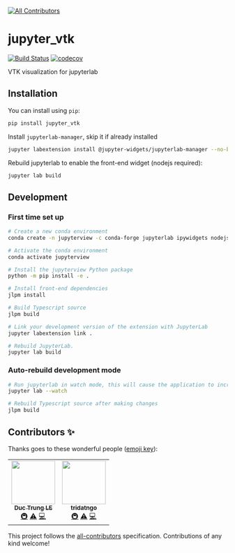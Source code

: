 
<!-- ALL-CONTRIBUTORS-BADGE:START - Do not remove or modify this section -->
[![All Contributors](https://img.shields.io/badge/all_contributors-2-orange.svg?style=flat-square)](#contributors-)
<!-- ALL-CONTRIBUTORS-BADGE:END -->
# jupyter_vtk

[![Build Status](https://travis-ci.org//jupyter_vtk.svg?branch=master)](https://travis-ci.org//jupyter_vtk)
[![codecov](https://codecov.io/gh//jupyter_vtk/branch/master/graph/badge.svg)](https://codecov.io/gh//jupyter_vtk)


VTK visualization for jupyterlab

## Installation

You can install using `pip`:

```bash
pip install jupyter_vtk
```

Install `jupyterlab-manager`, skip it if already installed

```bash
jupyter labextension install @jupyter-widgets/jupyterlab-manager --no-build
```

Rebuild jupyterlab to enable the front-end widget (nodejs required):

```bash
jupyter lab build
```

## Development

### First time set up

```bash
# Create a new conda environment
conda create -n jupyterview -c conda-forge jupyterlab ipywidgets nodejs

# Activate the conda environment
conda activate jupyterview

# Install the jupyterview Python package
python -m pip install -e .

# Install front-end dependencies
jlpm install

# Build Typescript source
jlpm build

# Link your development version of the extension with JupyterLab
jupyter labextension link .

# Rebuild JupyterLab.
jupyter lab build

```

### Auto-rebuild development mode

```bash
# Run jupyterlab in watch mode, this will cause the application to incrementally rebuild when one of the linked packages changes
jupyter lab --watch

# Rebuild Typescript source after making changes
jlpm build

```

## Contributors ✨

Thanks goes to these wonderful people ([emoji key](https://allcontributors.org/docs/en/emoji-key)):

<!-- ALL-CONTRIBUTORS-LIST:START - Do not remove or modify this section -->
<!-- prettier-ignore-start -->
<!-- markdownlint-disable -->
<table>
  <tr>
    <td align="center"><a href="https://github.com/trungleduc"><img src="https://avatars3.githubusercontent.com/u/4451292?v=4" width="100px;" alt=""/><br /><sub><b>Duc Trung LE</b></sub></a><br /><a href="#infra-trungleduc" title="Infrastructure (Hosting, Build-Tools, etc)">🚇</a> <a href="https://github.com/trungleduc/jupyter_vtk/commits?author=trungleduc" title="Tests">⚠️</a> <a href="https://github.com/trungleduc/jupyter_vtk/commits?author=trungleduc" title="Code">💻</a></td>
    <td align="center"><a href="https://github.com/tridatngo"><img src="https://avatars1.githubusercontent.com/u/21169541?v=4" width="100px;" alt=""/><br /><sub><b>tridatngo</b></sub></a><br /><a href="#infra-tridatngo" title="Infrastructure (Hosting, Build-Tools, etc)">🚇</a> <a href="https://github.com/trungleduc/jupyter_vtk/commits?author=tridatngo" title="Tests">⚠️</a> <a href="https://github.com/trungleduc/jupyter_vtk/commits?author=tridatngo" title="Code">💻</a></td>
  </tr>
</table>

<!-- markdownlint-enable -->
<!-- prettier-ignore-end -->
<!-- ALL-CONTRIBUTORS-LIST:END -->

This project follows the [all-contributors](https://github.com/all-contributors/all-contributors) specification. Contributions of any kind welcome!